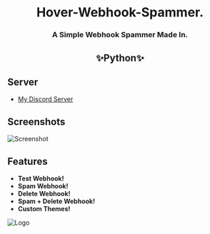 
<h1 align="center">Hover-Webhook-Spammer.</h1>
<h3 align="center">A Simple Webhook Spammer Made In.</h3>

<h2 align="center">✨Python✨</h2>

## Server

 - [My Discord Server](https://discord.gg/6cDg2b28NC)
## Screenshots

![Screenshot](https://cdn.discordapp.com/attachments/1023560165972262996/1023623819736391710/unknown.png)


## Features

- **Test Webhook!**
- **Spam Webhook!**
- **Delete Webhook!**
- **Spam + Delete Webhook!**
- **Custom Themes!**


![Logo](https://cdn.discordapp.com/attachments/1023560165972262996/1023625791759728800/unknown.png)
